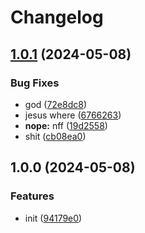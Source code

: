 # Changelog

## [1.0.1](https://github.com/GloryWong/try-release-please/compare/v1.0.0...v1.0.1) (2024-05-08)


### Bug Fixes

* god ([72e8dc8](https://github.com/GloryWong/try-release-please/commit/72e8dc8482a08f404be45c88e3d8d343e2455309))
* jesus where ([6766263](https://github.com/GloryWong/try-release-please/commit/6766263b5e3db2d513e5babca5658403c49fcd2a))
* **nope:** nff ([19d2558](https://github.com/GloryWong/try-release-please/commit/19d25586140566b5eba8dc82c7ca8074fc2c1f44))
* shit ([cb08ea0](https://github.com/GloryWong/try-release-please/commit/cb08ea0da216f44135f9c5cf69556bb8ef0acf20))

## 1.0.0 (2024-05-08)


### Features

* init ([94179e0](https://github.com/GloryWong/try-release-please/commit/94179e087776e9fbb00de31b177917504c2cecb9))
